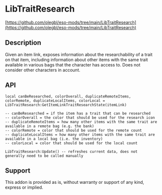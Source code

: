 # LibTraitResearch

[https://github.com/olegbl/eso-mods/tree/main/LibTraitResearch](https://github.com/olegbl/eso-mods/tree/main/LibTraitResearch)

## Description

Given an item link, exposes information about the researchability of a trait on that item, including information about other items with the same trait available in various bags that the character has access to. Does not consider other characters in account.

## API

```
local canBeResearched, colorOverall, duplicateRemoteItems, colorRemote, duplicateLocalItems, colorLocal = LibTraitResearch:GetItemLinkTraitResearchState(itemLink)

-- canBeResearched = if the item has a trait that can be researched
-- colorOverall = the color that should be used for the research icon
-- duplicateRemoteItems = how many other items with the same trait are available in a remote bag (e.g. the bank)
-- colorRemote = color that should be used for the remote count
-- duplicateLocalItems = how many other items with the same trait are available in a local bag (i.e. the inventory)
-- colorLocal = color that should be used for the local count

LibTraitResearch:Update() -- refreshes current data, does not generally need to be called manually
```

## Support

This addon is provided as is, without warranty or support of any kind, express or implied.